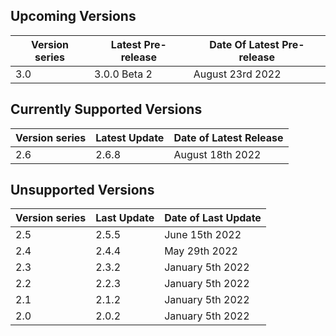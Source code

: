 ## Upcoming Versions

| Version series | Latest Pre-release | Date Of Latest Pre-release |
|-|-|-|
| 3.0 | 3.0.0 Beta 2 | August 23rd 2022 |

## Currently Supported Versions

| Version series | Latest Update | Date of Latest Release |
|-|-|-|
| 2.6 | 2.6.8 | August 18th 2022|

## Unsupported Versions

| Version series | Last Update | Date of Last Update |
|-|-|-|
| 2.5 | 2.5.5 | June 15th 2022 |
| 2.4 | 2.4.4 | May 29th 2022 | 
| 2.3 | 2.3.2 | January 5th 2022 |
| 2.2 | 2.2.3 | January 5th 2022 | 
| 2.1 | 2.1.2 | January 5th 2022 |
| 2.0 | 2.0.2 | January 5th 2022 |
